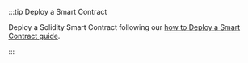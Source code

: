 :::tip Deploy a Smart Contract

Deploy a Solidity Smart Contract following our [how to Deploy a Smart Contract guide](../../developer/iota-evm/how-tos/deploy-a-smart-contract.mdx#remix).

:::
